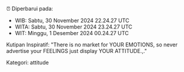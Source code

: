 ⏰ Diperbarui pada:
- WIB: Sabtu, 30 November 2024 22.24.27 UTC
- WITA: Sabtu, 30 November 2024 23.24.27 UTC
- WIT: Minggu, 1 Desember 2024 00.24.27 UTC

Kutipan Inspiratif:
"There is no market for YOUR EMOTIONS, so never advertise your FEELINGS just display YOUR ATTITUDE.,."


Kategori: attitude

